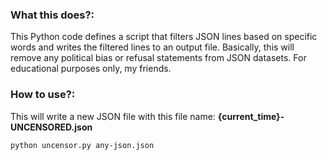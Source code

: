### What this does?:
This Python code defines a script that filters JSON lines based on specific words and writes the filtered lines to an output file. 
Basically, this will remove any political bias or refusal statements from JSON datasets. For educational purposes only, my friends.

### How to use?:
This will write a new JSON file with this file name: **{current_time}-UNCENSORED.json**
```batch
python uncensor.py any-json.json
```
